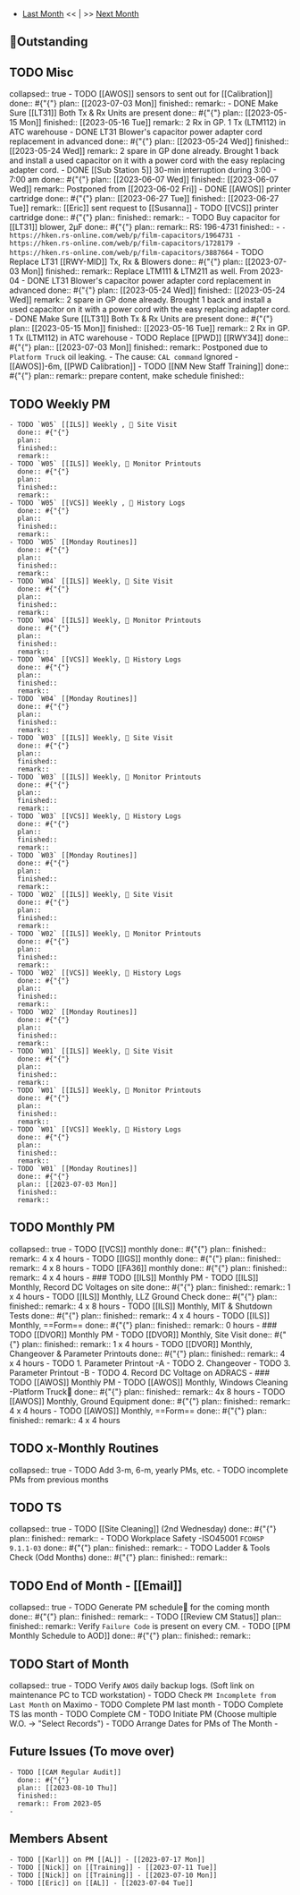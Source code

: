 - [Last Month]([[Monthly/2023-06]]) << | >> [Next Month]([[Monthly/2023-08]])
## 📌Outstanding
## TODO Misc
collapsed:: true
	- TODO [[AWOS]] sensors to sent out for [[Calibration]] 
	  done:: #{"{"}
	  plan:: [[2023-07-03 Mon]]
	  finished::
	  remark::
	- DONE Make Sure [[LT31]] Both Tx & Rx Units are present
	  done:: #{"{"}
	  plan:: [[2023-05-15 Mon]]
	  finished:: [[2023-05-16 Tue]]
	  remark:: 2 Rx in GP. 1 Tx (LTM112) in ATC warehouse
	- DONE LT31 Blower's capacitor power adapter cord replacement in advanced
	  done:: #{"{"}
	  plan:: [[2023-05-24 Wed]]
	  finished:: [[2023-05-24 Wed]]
	  remark:: 2 spare in GP done already. Brought 1 back and install a used capacitor on it with a power cord with the easy replacing adapter cord.
	- DONE [[Sub Station 5]] 30-min interruption during 3:00 - 7:00 am 
	  done:: #{"{"}
	  plan:: [[2023-06-07 Wed]]
	  finished:: [[2023-06-07 Wed]]
	  remark:: Postponed from [[2023-06-02 Fri]]
	- DONE [[AWOS]] printer cartridge 
	  done:: #{"{"}
	  plan:: [[2023-06-27 Tue]]
	  finished:: [[2023-06-27 Tue]]
	  remark:: [[Eric]] sent request to [[Susanna]]
	- TODO [[VCS]] printer cartridge 
	  done:: #{"{"}
	  plan::
	  finished::
	  remark::
	- TODO Buy capacitor for [[LT31]] blower,  2μF
	  done:: #{"{"}
	  plan::
	  remark:: RS: 196-4731
	  finished::
		- ```
		  - https://hken.rs-online.com/web/p/film-capacitors/1964731
		  - https://hken.rs-online.com/web/p/film-capacitors/1728179
		  - https://hken.rs-online.com/web/p/film-capacitors/3887664
		  ```
	- TODO Replace LT31 [[RWY-MID]]  Tx, Rx & Blowers
	  done:: #{"{"}
	  plan:: [[2023-07-03 Mon]]
	  finished::
	  remark:: Replace LTM111 & LTM211 as well. From 2023-04
		- DONE LT31 Blower's capacitor power adapter cord replacement in advanced
		  done:: #{"{"}
		  plan:: [[2023-05-24 Wed]]
		  finished:: [[2023-05-24 Wed]]
		  remark:: 2 spare in GP done already. Brought 1 back and install a used capacitor on it with a power cord with the easy replacing adapter cord.
		- DONE Make Sure [[LT31]] Both Tx & Rx Units are present
		  done:: #{"{"}
		  plan:: [[2023-05-15 Mon]]
		  finished:: [[2023-05-16 Tue]]
		  remark:: 2 Rx in GP. 1 Tx (LTM112) in ATC warehouse
	- TODO Replace [[PWD]] [[RWY34]] 
	  done:: #{"{"}
	  plan:: [[2023-07-03 Mon]]
	  finished::
	  remark:: Postponed due to `Platform Truck` oil leaking.
		- The cause: `CAL command` Ignored
		- [[AWOS]]-6m, [[PWD Calibration]]
	- TODO [[NM New Staff Training]] 
	  done:: #{"{"}
	  plan::
	  remark:: prepare content, make schedule
	  finished::
## TODO Weekly PM
	- TODO `W05` [[ILS]] Weekly ,  Site Visit
	  done:: #{"{"}
	  plan:: 
	  finished::
	  remark::
	- TODO `W05` [[ILS]] Weekly,  Monitor Printouts 
	  done:: #{"{"}
	  plan:: 
	  finished::
	  remark::
	- TODO `W05` [[VCS]] Weekly ,  History Logs 
	  done:: #{"{"}
	  plan:: 
	  finished::
	  remark::
	- TODO `W05` [[Monday Routines]] 
	  done:: #{"{"}
	  plan:: 
	  finished::
	  remark::
	- TODO `W04` [[ILS]] Weekly,  Site Visit 
	  done:: #{"{"}
	  plan::
	  finished::
	  remark::
	- TODO `W04` [[ILS]] Weekly,  Monitor Printouts 
	  done:: #{"{"}
	  plan::
	  finished::
	  remark::
	- TODO `W04` [[VCS]] Weekly,  History Logs 
	  done:: #{"{"}
	  plan::
	  finished::
	  remark::
	- TODO `W04` [[Monday Routines]] 
	  done:: #{"{"}
	  plan::
	  finished::
	  remark::
	- TODO `W03` [[ILS]] Weekly,  Site Visit 
	  done:: #{"{"}
	  plan::
	  finished::
	  remark::
	- TODO `W03` [[ILS]] Weekly,  Monitor Printouts 
	  done:: #{"{"}
	  plan::
	  finished::
	  remark::
	- TODO `W03` [[VCS]] Weekly,  History Logs 
	  done:: #{"{"}
	  plan::
	  finished::
	  remark::
	- TODO `W03` [[Monday Routines]] 
	  done:: #{"{"}
	  plan::
	  finished::
	  remark::
	- TODO `W02` [[ILS]] Weekly,  Site Visit 
	  done:: #{"{"}
	  plan::
	  finished::
	  remark::
	- TODO `W02` [[ILS]] Weekly,  Monitor Printouts 
	  done:: #{"{"}
	  plan::
	  finished::
	  remark::
	- TODO `W02` [[VCS]] Weekly,  History Logs 
	  done:: #{"{"}
	  plan::
	  finished::
	  remark::
	- TODO `W02` [[Monday Routines]] 
	  done:: #{"{"}
	  plan::
	  finished::
	  remark::
	- TODO `W01` [[ILS]] Weekly,  Site Visit 
	  done:: #{"{"}
	  plan::
	  finished::
	  remark::
	- TODO `W01` [[ILS]] Weekly,  Monitor Printouts 
	  done:: #{"{"}
	  plan::
	  finished::
	  remark::
	- TODO `W01` [[VCS]] Weekly,  History Logs 
	  done:: #{"{"}
	  plan::
	  finished::
	  remark::
	- TODO `W01` [[Monday Routines]] 
	  done:: #{"{"}
	  plan:: [[2023-07-03 Mon]] 
	  finished::
	  remark::
## TODO Monthly PM
collapsed:: true
	- TODO [[VCS]] monthly 
	  done:: #{"{"}
	  plan:: 
	  finished::
	  remark:: 4 x 4 hours
	- TODO [[IGS]] monthly 
	  done:: #{"{"}
	  plan:: 
	  finished::
	  remark:: 4 x 8 hours
	- TODO [[FA36]] monthly 
	  done:: #{"{"}
	  plan:: 
	  finished::
	  remark:: 4 x 4 hours
	- ### TODO [[ILS]] Monthly PM
		- TODO [[ILS]] Monthly, Record DC Voltages on site 
		  done:: #{"{"}
		  plan::
		  finished::
		  remark:: 1 x 4 hours
		- TODO [[ILS]] Monthly, LLZ Ground Check 
		  done:: #{"{"}
		  plan:: 
		  finished::
		  remark:: 4 x 8 hours
		- TODO [[ILS]] Monthly, MIT & Shutdown Tests 
		  done:: #{"{"}
		  plan:: 
		  finished::
		  remark:: 4 x 4 hours
		- TODO [[ILS]] Monthly, ==Form== 
		  done:: #{"{"}
		  plan:: 
		  finished::
		  remark:: 0 hours
	- ### TODO [[DVOR]] Monthly PM
		- TODO [[DVOR]] Monthly, Site Visit
		  done:: #{"{"}
		  plan::
		  finished::
		  remark:: 1 x 4 hours
		- TODO [[DVOR]] Monthly, Changeover & Parameter Printouts
		  done:: #{"{"}
		  plan::
		  finished::
		  remark:: 4 x 4 hours
			- TODO 1. Parameter Printout -A
			- TODO 2. Changeover
			- TODO 3. Parameter Printout -B
			- TODO 4. Record DC Voltage on ADRACS
	- ### TODO [[AWOS]] Monthly PM
		- TODO [[AWOS]] Monthly, Windows Cleaning -Platform Truck🚛
		  done:: #{"{"}
		  plan:: 
		  finished::
		  remark:: 4x 8 hours
		- TODO [[AWOS]] Monthly, Ground Equipment
		  done:: #{"{"}
		  plan::
		  finished::
		  remark:: 4 x 4 hours
		- TODO [[AWOS]] Monthly, ==Form== 
		  done:: #{"{"}
		  plan:: 
		  finished::
		  remark:: 4 x 4 hours
## TODO x-Monthly Routines
collapsed:: true
	- TODO Add 3-m, 6-m, yearly PMs, etc.
	- TODO incomplete PMs from previous months
## TODO TS
collapsed:: true
	- TODO [[Site Cleaning]] (2nd Wednesday) 
	  done:: #{"{"}
	  plan::
	  finished::
	  remark::
	- TODO Workplace Safety -ISO45001 `FCOHSP 9.1.1-03`
	  done:: #{"{"}
	  plan::
	  finished::
	  remark::
	- TODO Ladder & Tools Check (Odd Months) 
	  done:: #{"{"}
	  plan:: 
	  finished::
	  remark::
## TODO End of Month - [[Email]]
collapsed:: true
	- TODO Generate PM schedule📅 for the coming month
	  done:: #{"{"}
	  plan:: 
	  finished::
	  remark::
	- TODO [[Review CM Status]]
	  plan:: 
	  finished::
	  remark:: Verify `Failure Code` is present on every CM.
	- TODO [[PM Monthly Schedule to AOD]] 
	  done:: #{"{"}
	  plan:: 
	  finished::
	  remark::
## TODO Start of Month
collapsed:: true
	- TODO Verify `AWOS` daily backup logs. (Soft link on maintenance PC to TCD workstation)
	- TODO Check `PM Incomplete from Last Month` on Maximo
	- TODO Complete PM last month
	- TODO Complete TS las month
	- TODO Complete CM
	- TODO Initiate PM (Choose multiple W.O. -> "Select Records")
	- TODO Arrange Dates for PMs of The Month
	-
## Future Issues (To move over)
	- TODO [[CAM Regular Audit]]
	  done:: #{"{"}
	  plan:: [[2023-08-10 Thu]]
	  finished::
	  remark:: From 2023-05
	-
## Members Absent
	- TODO [[Karl]] on PM [[AL]] - [[2023-07-17 Mon]]
	- TODO [[Nick]] on [[Training]] - [[2023-07-11 Tue]]
	- TODO [[Nick]] on [[Training]] - [[2023-07-10 Mon]]
	- TODO [[Eric]] on [[AL]] - [[2023-07-04 Tue]]